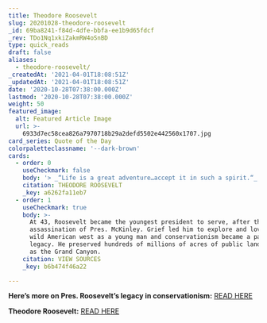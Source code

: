 ```yaml
---
title: Theodore Roosevelt
slug: 20201028-theodore-roosevelt
_id: 69ba8241-f84d-4dfe-bbfa-ee1b9d65fdcf
_rev: TDo1Nq1xkiZakmRW4oSnBD
type: quick_reads
draft: false
aliases:
  - theodore-roosevelt/
_createdAt: '2021-04-01T18:08:51Z'
_updatedAt: '2021-04-01T18:08:51Z'
date: '2020-10-28T07:38:00.000Z'
lastmod: '2020-10-28T07:38:00.000Z'
weight: 50
featured_image:
  alt: Featured Article Image
  url: >-
    6933d7ec58cea826a7970718b29a2defd5502e442560x1707.jpg
card_series: Quote of the Day
colorpaletteclassname: '--dark-brown'
cards:
  - order: 0
    useCheckmark: false
    body: '> _“Life is a great adventure…accept it in such a spirit.“_'
    citation: THEODORE ROOSEVELT
    _key: a6262fa11eb7
  - order: 1
    useCheckmark: true
    body: >-
      At 43, Roosevelt became the youngest president to serve, after the
      assassination of Pres. McKinley. Grief led him to explore and love the
      wild American west as a young man and conservationism became a part of his
      legacy. He preserved hundreds of millions of acres of public lands, such
      as the Grand Canyon.
    citation: VIEW SOURCES
    _key: b6b474f46a22

---
```

**Here’s more on Pres. Roosevelt’s legacy in conservationism:** [READ HERE](https://www.nps.gov/thro/learn/historyculture/theodore-roosevelt-and-conservation.htm#:~:text=%20Roosevelt%20worked%20with%20his%20legislative%20branch%20to,land%20to%20Yosemite%20National%20Park%20%28CA%29%20More%20)

**Theodore Roosevelt:** [READ HERE](https://www.whitehouse.gov/about-the-white-house/presidents/theodore-roosevelt/)